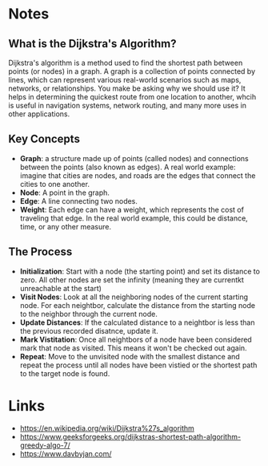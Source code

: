 # Notes

## What is the Dijkstra's Algorithm?
Dijkstra's algorithm is a method used to find the shortest path between points (or nodes) in a graph. A graph is a collection of points connected by lines, which can represent various real-world scenarios such as maps, networks, or relationships. You make be asking why we should use it? It helps in determining the quickest route from one location to another, whcih is useful in navigation systems, network routing, and many more uses in other applications.

## Key Concepts
- **Graph**: a structure made up of points (called nodes) and connections between the points (also known as edges). A real world example: imagine that cities are nodes, and roads are the edges that connect the cities to one another.
- **Node**: A point in the graph.
- **Edge**: A line connecting two nodes.
- **Weight**: Each edge can have a weight, which represents the cost of traveling that edge. In the real world example, this could be distance, time, or any other measure.

## The Process
- **Initialization**: Start with a node (the starting point) and set its distance to zero. All other nodes are set the infinity (meaning they are currentkt unreachable at the start)
- **Visit Nodes**: Look at all the neighboring nodes of the current starting node. For each neightbor, calculate the distance from the starting node to the neighbor through the current node.
- **Update Distances**: If the calculated distance to a neightbor is less than the previous recorded disatnce, update it.
- **Mark Vistitation**: Once all neightbors of a node have been considered mark that node as visited. This means it won't be checked out again.
- **Repeat**: Move to the unvisited node with the smallest distance and repeat the process until all nodes have been vistied or the shortest path to the target node is found.

# Links
- https://en.wikipedia.org/wiki/Dijkstra%27s_algorithm
- https://www.geeksforgeeks.org/dijkstras-shortest-path-algorithm-greedy-algo-7/
- https://www.davbyjan.com/
